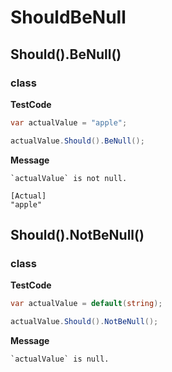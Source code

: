 ﻿# ShouldBeNull

## Should().BeNull()

### class

**TestCode**

```csharp
var actualValue = "apple";

actualValue.Should().BeNull();
```

**Message**

```
`actualValue` is not null.

[Actual]
"apple"
```

## Should().NotBeNull()

### class

**TestCode**

```csharp
var actualValue = default(string);

actualValue.Should().NotBeNull();
```

**Message**

```
`actualValue` is null.
```

